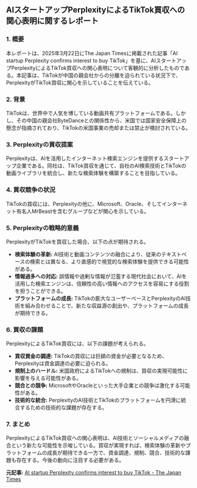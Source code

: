 ## AIスタートアップPerplexityによるTikTok買収への関心表明に関するレポート

### 1. 概要

本レポートは、2025年3月22日にThe Japan Timesに掲載された記事「AI startup Perplexity confirms interest to buy TikTok」を基に、AIスタートアップPerplexityによるTikTok買収への関心表明について客観的に分析したものである。本記事は、TikTokが中国の親会社からの分離を迫られている状況下で、PerplexityがTikTok買収に関心を示していることを伝えている。

### 2. 背景

TikTokは、世界中で人気を博している動画共有プラットフォームである。しかし、その中国の親会社ByteDanceとの関係性から、米国では国家安全保障上の懸念が指摘されており、TikTokの米国事業の売却または禁止が検討されている。

### 3. Perplexityの買収提案

Perplexityは、AIを活用したインターネット検索エンジンを提供するスタートアップ企業である。同社は、TikTok買収を通じて、自社のAI検索技術とTikTokの動画ライブラリを統合し、新たな検索体験を構築することを目指している。

### 4. 買収競争の状況

TikTokの買収には、Perplexityの他に、Microsoft、Oracle、そしてインターネット有名人MrBeastを含むグループなどが関心を示している。

### 5. Perplexityの戦略的意義

PerplexityがTikTokを買収した場合、以下の点が期待される。

* **検索体験の革新:** AI技術と動画コンテンツの融合により、従来のテキストベースの検索とは異なる、より直感的で視覚的な検索体験を提供できる可能性がある。
* **情報過多への対応:** 誤情報や過剰な情報が氾濫する現代社会において、AIを活用した検索エンジンは、信頼性の高い情報へのアクセスを容易にする役割を担うことができる。
* **プラットフォームの成長:** TikTokの膨大なユーザーベースとPerplexityのAI技術を組み合わせることで、新たな収益源の創出や、プラットフォームの成長が期待できる。

### 6. 買収の課題

PerplexityによるTikTok買収には、以下の課題が考えられる。

* **買収資金の調達:** TikTokの買収には巨額の資金が必要となるため、Perplexityは資金調達の必要に迫られる。
* **規制上のハードル:** 米国政府によるTikTokへの規制は、買収の実現可能性に影響を与える可能性がある。
* **競合との競争:** MicrosoftやOracleといった大手企業との競争は激化する可能性がある。
* **技術的な統合:** PerplexityのAI技術とTikTokのプラットフォームを円滑に統合するための技術的な課題が存在する。

### 7. まとめ

PerplexityによるTikTok買収への関心表明は、AI技術とソーシャルメディアの融合という新たな可能性を示唆している。買収が実現すれば、検索体験の革新やプラットフォームの成長が期待できる一方で、資金調達、規制、競合、技術的な課題も存在する。今後の動向に注目する必要がある。


**元記事:** [ AI startup Perplexity confirms interest to buy TikTok - The Japan Times ](https://www.japantimes.co.jp/business/2025/03/22/tech/perplexity-ai-tiktok-buy-interest/)